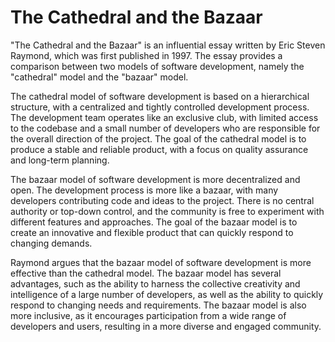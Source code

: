 # The Cathedral and the Bazaar

"The Cathedral and the Bazaar" is an influential essay written by Eric Steven Raymond, which was first published in 1997. The essay provides a comparison between two models of software development, namely the "cathedral" model and the "bazaar" model.

The cathedral model of software development is based on a hierarchical structure, with a centralized and tightly controlled development process. The development team operates like an exclusive club, with limited access to the codebase and a small number of developers who are responsible for the overall direction of the project. The goal of the cathedral model is to produce a stable and reliable product, with a focus on quality assurance and long-term planning.

The bazaar model of software development is more decentralized and open. The development process is more like a bazaar, with many developers contributing code and ideas to the project. There is no central authority or top-down control, and the community is free to experiment with different features and approaches. The goal of the bazaar model is to create an innovative and flexible product that can quickly respond to changing demands.

Raymond argues that the bazaar model of software development is more effective than the cathedral model. The bazaar model has several advantages, such as the ability to harness the collective creativity and intelligence of a large number of developers, as well as the ability to quickly respond to changing needs and requirements. The bazaar model is also more inclusive, as it encourages participation from a wide range of developers and users, resulting in a more diverse and engaged community.
